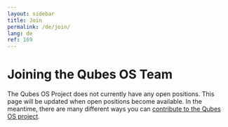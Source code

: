 ```yaml
---
layout: sidebar
title: Join
permalink: /de/join/
lang: de
ref: 169
---
```


Joining the Qubes OS Team
=========================

The Qubes OS Project does not currently have any open positions.
This page will be updated when open positions become available.
In the meantime, there are many different ways you can [contribute to the Qubes OS project](/de/doc/contributing/). 

